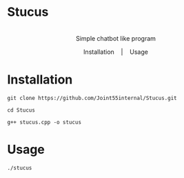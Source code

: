 # Stucus
<p align=center>

  <br>
  <span> Simple chatbot like program
  <br>
</p>

<p align="center">
  <a1 href="#Installation">Installation</a>
  &nbsp;&nbsp;&nbsp;|&nbsp;&nbsp;&nbsp;
  <a2 href="#Usage">Usage</a>
</p> 
 

# Installation 
```console
git clone https://github.com/Joint55internal/Stucus.git
```
```console
cd Stucus
```
```console
g++ stucus.cpp -o stucus
```
# Usage

```console
./stucus
```
